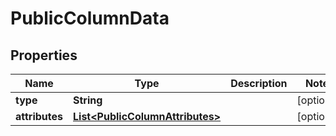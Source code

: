 

# PublicColumnData


## Properties

| Name | Type | Description | Notes |
|------------ | ------------- | ------------- | -------------|
|**type** | **String** |  |  [optional] |
|**attributes** | [**List&lt;PublicColumnAttributes&gt;**](PublicColumnAttributes.md) |  |  [optional] |



